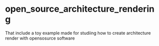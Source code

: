 # open_source_architecture_rendering
That include a toy example made for studiing how to create architecture render with opensosurce software
